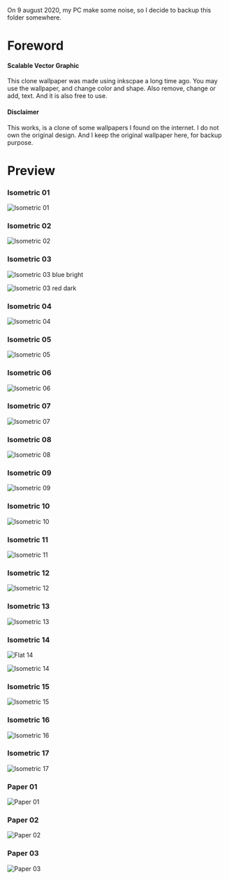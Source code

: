On 9 august 2020, my PC make some noise, so I decide to backup this folder somewhere.

# Foreword

#### Scalable Vector Graphic

This clone wallpaper was made using inkscpae a long time ago.
You may use the wallpaper, and change color and shape.
Also remove, change or add, text.
And it is also free to use.

#### Disclaimer

This works, is a clone of some wallpapers I found on the internet.
I do not own the original design.
And I keep the original wallpaper here, for backup purpose.

# Preview

### Isometric 01

![Isometric 01][isometric-01]

[isometric-01]: https://github.com/epsi-rns/isometric-wallpaper/raw/master/preview/isometric-01.png

### Isometric 02

![Isometric 02][isometric-02]

[isometric-02]: https://github.com/epsi-rns/isometric-wallpaper/raw/master/preview/isometric-02.png

### Isometric 03

![Isometric 03 blue bright][isometric-03a]

![Isometric 03 red dark][isometric-03b]

[isometric-03a]: https://github.com/epsi-rns/isometric-wallpaper/raw/master/preview/isometric-03a.png
[isometric-03b]: https://github.com/epsi-rns/isometric-wallpaper/raw/master/preview/isometric-03b.png

### Isometric 04

![Isometric 04][isometric-04]

[isometric-04]: https://github.com/epsi-rns/isometric-wallpaper/raw/master/preview/isometric-04.png

### Isometric 05

![Isometric 05][isometric-05]

[isometric-05]: https://github.com/epsi-rns/isometric-wallpaper/raw/master/preview/isometric-05.png

### Isometric 06

![Isometric 06][isometric-06]

[isometric-06]: https://github.com/epsi-rns/isometric-wallpaper/raw/master/preview/isometric-06.png

### Isometric 07

![Isometric 07][isometric-07]

[isometric-07]: https://github.com/epsi-rns/isometric-wallpaper/raw/master/preview/isometric-07.png

### Isometric 08

![Isometric 08][isometric-08]

[isometric-08]: https://github.com/epsi-rns/isometric-wallpaper/raw/master/preview/isometric-08.png

### Isometric 09

![Isometric 09][isometric-09]

[isometric-09]: https://github.com/epsi-rns/isometric-wallpaper/raw/master/preview/isometric-09.png

### Isometric 10

![Isometric 10][isometric-10]

[isometric-10]: https://github.com/epsi-rns/isometric-wallpaper/raw/master/preview/isometric-10.png

### Isometric 11

![Isometric 11][isometric-11]

[isometric-11]: https://github.com/epsi-rns/isometric-wallpaper/raw/master/preview/isometric-11.png

### Isometric 12

![Isometric 12][isometric-12]

[isometric-12]: https://github.com/epsi-rns/isometric-wallpaper/raw/master/preview/isometric-12.png

### Isometric 13

![Isometric 13][isometric-13]

[isometric-13]: https://github.com/epsi-rns/isometric-wallpaper/raw/master/preview/isometric-13.png

### Isometric 14

![Flat 14][isometric-14a]

![Isometric 14][isometric-14b]

[isometric-14a]: https://github.com/epsi-rns/isometric-wallpaper/raw/master/preview/isometric-14a.png
[isometric-14b]: https://github.com/epsi-rns/isometric-wallpaper/raw/master/preview/isometric-14b.png

### Isometric 15

![Isometric 15][isometric-15]

[isometric-15]: https://github.com/epsi-rns/isometric-wallpaper/raw/master/preview/isometric-15.png

### Isometric 16

![Isometric 16][isometric-16]

[isometric-16]: https://github.com/epsi-rns/isometric-wallpaper/raw/master/preview/isometric-16.png

### Isometric 17

![Isometric 17][isometric-17]

[isometric-17]: https://github.com/epsi-rns/isometric-wallpaper/raw/master/preview/isometric-17.png

### Paper 01

![Paper 01][paper-01]

[paper-01]: https://github.com/epsi-rns/isometric-wallpaper/raw/master/preview/paper-01.png

### Paper 02

![Paper 02][paper-02]

[paper-02]: https://github.com/epsi-rns/isometric-wallpaper/raw/master/preview/paper-02.png

### Paper 03

![Paper 03][paper-03]

[paper-03]: https://github.com/epsi-rns/isometric-wallpaper/raw/master/preview/paper-03.png
